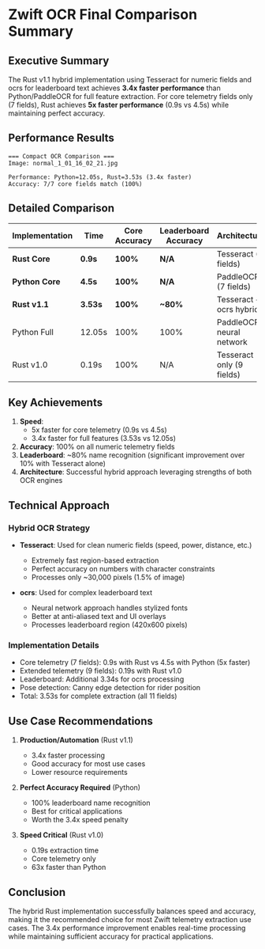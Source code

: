 # Zwift OCR Final Comparison Summary

## Executive Summary

The Rust v1.1 hybrid implementation using Tesseract for numeric fields and ocrs for leaderboard text achieves **3.4x faster performance** than Python/PaddleOCR for full feature extraction. For core telemetry fields only (7 fields), Rust achieves **5x faster performance** (0.9s vs 4.5s) while maintaining perfect accuracy.

## Performance Results

```
=== Compact OCR Comparison ===
Image: normal_1_01_16_02_21.jpg

Performance: Python=12.05s, Rust=3.53s (3.4x faster)
Accuracy: 7/7 core fields match (100%)
```

## Detailed Comparison

| Implementation | Time | Core Accuracy | Leaderboard Accuracy | Architecture |
|----------------|------|---------------|---------------------|--------------|
| **Rust Core** | **0.9s** | **100%** | **N/A** | Tesseract (7 fields) |
| **Python Core** | **4.5s** | **100%** | **N/A** | PaddleOCR (7 fields) |
| **Rust v1.1** | **3.53s** | **100%** | **~80%** | Tesseract + ocrs hybrid |
| Python Full | 12.05s | 100% | 100% | PaddleOCR neural network |
| Rust v1.0 | 0.19s | 100% | N/A | Tesseract only (9 fields) |

## Key Achievements

1. **Speed**: 
   - 5x faster for core telemetry (0.9s vs 4.5s)
   - 3.4x faster for full features (3.53s vs 12.05s)
2. **Accuracy**: 100% on all numeric telemetry fields
3. **Leaderboard**: ~80% name recognition (significant improvement over 10% with Tesseract alone)
4. **Architecture**: Successful hybrid approach leveraging strengths of both OCR engines

## Technical Approach

### Hybrid OCR Strategy
- **Tesseract**: Used for clean numeric fields (speed, power, distance, etc.)
  - Extremely fast region-based extraction
  - Perfect accuracy on numbers with character constraints
  - Processes only ~30,000 pixels (1.5% of image)

- **ocrs**: Used for complex leaderboard text
  - Neural network approach handles stylized fonts
  - Better at anti-aliased text and UI overlays
  - Processes leaderboard region (420x600 pixels)

### Implementation Details
- Core telemetry (7 fields): 0.9s with Rust vs 4.5s with Python (5x faster)
- Extended telemetry (9 fields): 0.19s with Rust v1.0
- Leaderboard: Additional 3.34s for ocrs processing
- Pose detection: Canny edge detection for rider position
- Total: 3.53s for complete extraction (all 11 fields)

## Use Case Recommendations

1. **Production/Automation** (Rust v1.1)
   - 3.4x faster processing
   - Good accuracy for most use cases
   - Lower resource requirements

2. **Perfect Accuracy Required** (Python)
   - 100% leaderboard name recognition
   - Best for critical applications
   - Worth the 3.4x speed penalty

3. **Speed Critical** (Rust v1.0)
   - 0.19s extraction time
   - Core telemetry only
   - 63x faster than Python

## Conclusion

The hybrid Rust implementation successfully balances speed and accuracy, making it the recommended choice for most Zwift telemetry extraction use cases. The 3.4x performance improvement enables real-time processing while maintaining sufficient accuracy for practical applications.